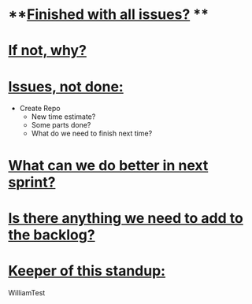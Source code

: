 # **<u>Finished with all issues?</u> **



# <u>**If not, why?**</u>



# **<u>Issues, not done:</u>**



- Create Repo
  - New time estimate?
  - Some parts done?
  - What do we need to finish next time?

# **<u>What can we do better in next sprint?</u>**



# **<u>Is there anything we need to add to the backlog?</u>**



# **<u>Keeper of this standup:</u>**

WilliamTest

